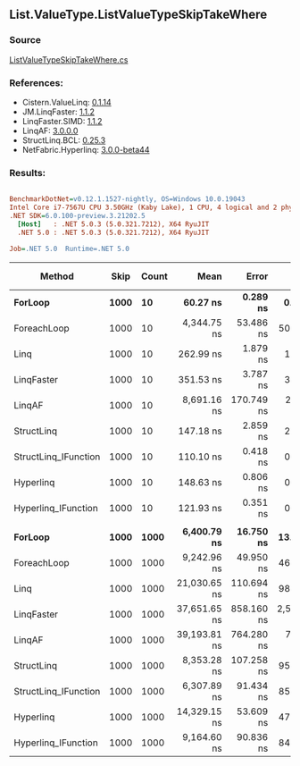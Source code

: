 ﻿## List.ValueType.ListValueTypeSkipTakeWhere

### Source
[ListValueTypeSkipTakeWhere.cs](../LinqBenchmarks/List/ValueType/ListValueTypeSkipTakeWhere.cs)

### References:
- Cistern.ValueLinq: [0.1.14](https://www.nuget.org/packages/Cistern.ValueLinq/0.1.14)
- JM.LinqFaster: [1.1.2](https://www.nuget.org/packages/JM.LinqFaster/1.1.2)
- LinqFaster.SIMD: [1.1.2](https://www.nuget.org/packages/LinqFaster.SIMD/1.0.3)
- LinqAF: [3.0.0.0](https://www.nuget.org/packages/LinqAF/3.0.0.0)
- StructLinq.BCL: [0.25.3](https://www.nuget.org/packages/StructLinq.BCL/0.25.3)
- NetFabric.Hyperlinq: [3.0.0-beta44](https://www.nuget.org/packages/NetFabric.Hyperlinq/3.0.0-beta44)

### Results:
``` ini

BenchmarkDotNet=v0.12.1.1527-nightly, OS=Windows 10.0.19043
Intel Core i7-7567U CPU 3.50GHz (Kaby Lake), 1 CPU, 4 logical and 2 physical cores
.NET SDK=6.0.100-preview.3.21202.5
  [Host]   : .NET 5.0.3 (5.0.321.7212), X64 RyuJIT
  .NET 5.0 : .NET 5.0.3 (5.0.321.7212), X64 RyuJIT

Job=.NET 5.0  Runtime=.NET 5.0  

```
|               Method | Skip | Count |         Mean |      Error |       StdDev |       Median |  Ratio | RatioSD |   Gen 0 | Gen 1 | Gen 2 | Allocated |
|--------------------- |----- |------ |-------------:|-----------:|-------------:|-------------:|-------:|--------:|--------:|------:|------:|----------:|
|              **ForLoop** | **1000** |    **10** |     **60.27 ns** |   **0.289 ns** |     **0.271 ns** |     **60.14 ns** |   **1.00** |    **0.00** |       **-** |     **-** |     **-** |         **-** |
|          ForeachLoop | 1000 |    10 |  4,344.75 ns |  53.486 ns |    50.031 ns |  4,353.32 ns |  72.09 |    0.93 |  0.0458 |     - |     - |      96 B |
|                 Linq | 1000 |    10 |    262.99 ns |   1.879 ns |     1.569 ns |    262.95 ns |   4.36 |    0.03 |  0.1526 |     - |     - |     320 B |
|           LinqFaster | 1000 |    10 |    351.53 ns |   3.787 ns |     3.357 ns |    352.66 ns |   5.83 |    0.07 |  1.0710 |     - |     - |   2,240 B |
|               LinqAF | 1000 |    10 |  8,691.16 ns | 170.749 ns |   215.943 ns |  8,691.15 ns | 144.47 |    3.75 |       - |     - |     - |         - |
|           StructLinq | 1000 |    10 |    147.18 ns |   2.859 ns |     2.232 ns |    146.18 ns |   2.44 |    0.04 |  0.0572 |     - |     - |     120 B |
| StructLinq_IFunction | 1000 |    10 |    110.10 ns |   0.418 ns |     0.391 ns |    110.07 ns |   1.83 |    0.01 |       - |     - |     - |         - |
|            Hyperlinq | 1000 |    10 |    148.63 ns |   0.806 ns |     0.754 ns |    148.42 ns |   2.47 |    0.02 |       - |     - |     - |         - |
|  Hyperlinq_IFunction | 1000 |    10 |    121.93 ns |   0.351 ns |     0.328 ns |    121.81 ns |   2.02 |    0.01 |       - |     - |     - |         - |
|                      |      |       |              |            |              |              |        |         |         |       |       |           |
|              **ForLoop** | **1000** |  **1000** |  **6,400.79 ns** |  **16.750 ns** |    **13.987 ns** |  **6,404.56 ns** |   **1.00** |    **0.00** |       **-** |     **-** |     **-** |         **-** |
|          ForeachLoop | 1000 |  1000 |  9,242.96 ns |  49.950 ns |    46.724 ns |  9,242.56 ns |   1.44 |    0.01 |  0.0458 |     - |     - |      96 B |
|                 Linq | 1000 |  1000 | 21,030.65 ns | 110.694 ns |    98.127 ns | 21,003.11 ns |   3.28 |    0.01 |  0.1526 |     - |     - |     320 B |
|           LinqFaster | 1000 |  1000 | 37,651.65 ns | 858.160 ns | 2,530.303 ns | 36,314.95 ns |   5.72 |    0.14 | 90.8813 |     - |     - | 193,616 B |
|               LinqAF | 1000 |  1000 | 39,193.81 ns | 764.280 ns |   784.859 ns | 39,307.86 ns |   6.11 |    0.12 |       - |     - |     - |         - |
|           StructLinq | 1000 |  1000 |  8,353.28 ns | 107.258 ns |    95.082 ns |  8,359.35 ns |   1.30 |    0.02 |  0.0458 |     - |     - |     120 B |
| StructLinq_IFunction | 1000 |  1000 |  6,307.89 ns |  91.434 ns |    85.527 ns |  6,318.21 ns |   0.99 |    0.01 |       - |     - |     - |         - |
|            Hyperlinq | 1000 |  1000 | 14,329.15 ns |  53.609 ns |    47.523 ns | 14,328.95 ns |   2.24 |    0.01 |       - |     - |     - |         - |
|  Hyperlinq_IFunction | 1000 |  1000 |  9,164.60 ns |  90.836 ns |    84.969 ns |  9,167.43 ns |   1.43 |    0.01 |       - |     - |     - |         - |
